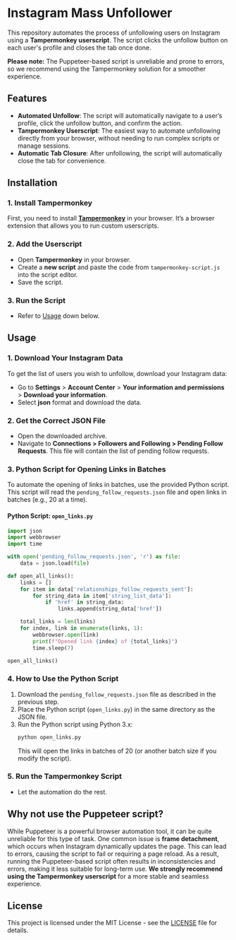 # Instagram Mass Unfollower

This repository automates the process of unfollowing users on Instagram using a **Tampermonkey userscript**. The script clicks the unfollow button on each user's profile and closes the tab once done.

**Please note:** The Puppeteer-based script is unreliable and prone to errors, so we recommend using the Tampermonkey solution for a smoother experience.

## Features

- **Automated Unfollow**: The script will automatically navigate to a user’s profile, click the unfollow button, and confirm the action.
- **Tampermonkey Userscript**: The easiest way to automate unfollowing directly from your browser, without needing to run complex scripts or manage sessions.
- **Automatic Tab Closure**: After unfollowing, the script will automatically close the tab for convenience.

## Installation

### 1. Install Tampermonkey
First, you need to install **[Tampermonkey](https://www.tampermonkey.net/)** in your browser. It’s a browser extension that allows you to run custom userscripts.

### 2. Add the Userscript
- Open **Tampermonkey** in your browser.
- Create a **new script** and paste the code from `tampermonkey-script.js` into the script editor.
- Save the script.

### 3. Run the Script
- Refer to [Usage](#Usage) down below.

## Usage

### 1. Download Your Instagram Data
To get the list of users you wish to unfollow, download your Instagram data:
- Go to **Settings** > **Account Center** > **Your information and permissions** > **Download your information**.
- Select **json** format and download the data.

### 2. Get the Correct JSON File
- Open the downloaded archive.
- Navigate to **Connections > Followers and Following > Pending Follow Requests**. This file will contain the list of pending follow requests.

### 3. Python Script for Opening Links in Batches
To automate the opening of links in batches, use the provided Python script. This script will read the `pending_follow_requests.json` file and open links in batches (e.g., 20 at a time).

#### Python Script: `open_links.py`

```python
import json
import webbrowser
import time

with open('pending_follow_requests.json', 'r') as file:
    data = json.load(file)

def open_all_links():
    links = []
    for item in data['relationships_follow_requests_sent']:
        for string_data in item['string_list_data']:
            if 'href' in string_data:
                links.append(string_data['href'])

    total_links = len(links)
    for index, link in enumerate(links, 1):
        webbrowser.open(link)
        print(f"Opened link {index} of {total_links}")
        time.sleep(7)

open_all_links()
```

### 4. How to Use the Python Script
1. Download the `pending_follow_requests.json` file as described in the previous step.
2. Place the Python script (`open_links.py`) in the same directory as the JSON file.
3. Run the Python script using Python 3.x:
   ```bash
   python open_links.py
   ```
   This will open the links in batches of 20 (or another batch size if you modify the script).

### 5. Run the Tampermonkey Script
- Let the automation do the rest.
  
## Why not use the Puppeteer script?

While Puppeteer is a powerful browser automation tool, it can be quite unreliable for this type of task. One common issue is **frame detachment**, which occurs when Instagram dynamically updates the page. This can lead to errors, causing the script to fail or requiring a page reload. As a result, running the Puppeteer-based script often results in inconsistencies and errors, making it less suitable for long-term use. **We strongly recommend using the Tampermonkey userscript** for a more stable and seamless experience.

## License

This project is licensed under the MIT License - see the [LICENSE](LICENSE) file for details.
